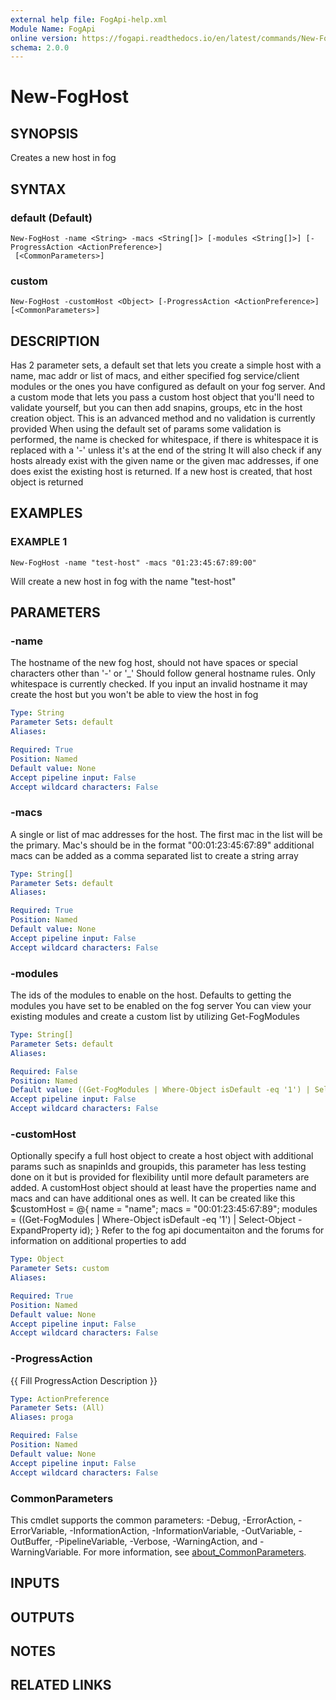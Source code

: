 ```yaml
---
external help file: FogApi-help.xml
Module Name: FogApi
online version: https://fogapi.readthedocs.io/en/latest/commands/New-FogHost
schema: 2.0.0
---
```


# New-FogHost

## SYNOPSIS
Creates a new host in fog

## SYNTAX

### default (Default)
```
New-FogHost -name <String> -macs <String[]> [-modules <String[]>] [-ProgressAction <ActionPreference>]
 [<CommonParameters>]
```

### custom
```
New-FogHost -customHost <Object> [-ProgressAction <ActionPreference>] [<CommonParameters>]
```

## DESCRIPTION
Has 2 parameter sets,
a default set that lets you create a simple host with a name, mac addr or list of macs,  and either specified fog service/client modules or the ones you have configured as default on your fog server. 
And a custom mode that lets you pass a custom host object that you'll need to validate yourself, but you can then add snapins, groups, etc in the host creation object.
This is an advanced method and no validation is currently provided
When using the default set of params some validation is performed, the name is checked for whitespace, if there is whitespace it is replaced with a '-' unless it's at the end of the string
It will also check if any hosts already exist with the given name or the given mac addresses, if one does exist the existing host is returned.
If a new host is created, that host object is returned

## EXAMPLES

### EXAMPLE 1
```
New-FogHost -name "test-host" -macs "01:23:45:67:89:00"
```

Will create a new host in fog with the name "test-host"

## PARAMETERS

### -name
The hostname of the new fog host, should not have spaces or special characters other than '-' or '_'
Should follow general hostname rules.
Only whitespace is currently checked.
If you input an invalid hostname it may create the host but you won't be able to view the host in fog

```yaml
Type: String
Parameter Sets: default
Aliases:

Required: True
Position: Named
Default value: None
Accept pipeline input: False
Accept wildcard characters: False
```

### -macs
A single or list of mac addresses for the host.
The first mac in the list will be the primary.
Mac's should be in the format "00:01:23:45:67:89" additional macs can be added as a comma separated list to create a string array

```yaml
Type: String[]
Parameter Sets: default
Aliases:

Required: True
Position: Named
Default value: None
Accept pipeline input: False
Accept wildcard characters: False
```

### -modules
The ids of the modules to enable on the host. 
Defaults to getting the modules you have set to be enabled on the fog server
You can view your existing modules and create a custom list by utilizing Get-FogModules

```yaml
Type: String[]
Parameter Sets: default
Aliases:

Required: False
Position: Named
Default value: ((Get-FogModules | Where-Object isDefault -eq '1') | Select-Object -ExpandProperty id)
Accept pipeline input: False
Accept wildcard characters: False
```

### -customHost
Optionally specify a full host object to create a host object with additional params such as snapinIds and groupids,
this parameter has less testing done on it but is provided for flexibility until more default parameters are added.
A customHost object should at least have the properties name and macs and can have additional ones as well.
It can be created like this 
$customHost = @{
    name = "name";
    macs = "00:01:23:45:67:89";
    modules = ((Get-FogModules | Where-Object isDefault -eq '1') | Select-Object -ExpandProperty id);
}
Refer to the fog api documentaiton and the forums for information on additional properties to add

```yaml
Type: Object
Parameter Sets: custom
Aliases:

Required: True
Position: Named
Default value: None
Accept pipeline input: False
Accept wildcard characters: False
```

### -ProgressAction
{{ Fill ProgressAction Description }}

```yaml
Type: ActionPreference
Parameter Sets: (All)
Aliases: proga

Required: False
Position: Named
Default value: None
Accept pipeline input: False
Accept wildcard characters: False
```

### CommonParameters
This cmdlet supports the common parameters: -Debug, -ErrorAction, -ErrorVariable, -InformationAction, -InformationVariable, -OutVariable, -OutBuffer, -PipelineVariable, -Verbose, -WarningAction, and -WarningVariable. For more information, see [about_CommonParameters](http://go.microsoft.com/fwlink/?LinkID=113216).

## INPUTS

## OUTPUTS

## NOTES

## RELATED LINKS
